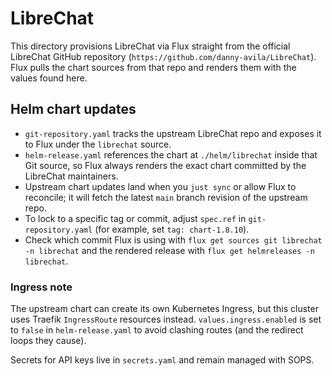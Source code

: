 # LibreChat

This directory provisions LibreChat via Flux straight from the official LibreChat GitHub repository (`https://github.com/danny-avila/LibreChat`). Flux pulls the chart sources from that repo and renders them with the values found here.

## Helm chart updates

- `git-repository.yaml` tracks the upstream LibreChat repo and exposes it to Flux under the `librechat` source.
- `helm-release.yaml` references the chart at `./helm/librechat` inside that Git source, so Flux always renders the exact chart committed by the LibreChat maintainers.
- Upstream chart updates land when you `just sync` or allow Flux to reconcile; it will fetch the latest `main` branch revision of the upstream repo.
- To lock to a specific tag or commit, adjust `spec.ref` in `git-repository.yaml` (for example, set `tag: chart-1.8.10`).
- Check which commit Flux is using with `flux get sources git librechat -n librechat` and the rendered release with `flux get helmreleases -n librechat`.

### Ingress note

The upstream chart can create its own Kubernetes Ingress, but this cluster uses Traefik `IngressRoute` resources instead. `values.ingress.enabled` is set to `false` in `helm-release.yaml` to avoid clashing routes (and the redirect loops they cause).

Secrets for API keys live in `secrets.yaml` and remain managed with SOPS.
